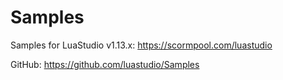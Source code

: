 # Samples

Samples for LuaStudio v1.13.x:
https://scormpool.com/luastudio

GitHub:
https://github.com/luastudio/Samples